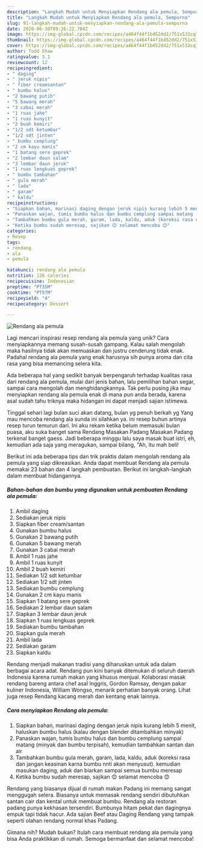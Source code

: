 ```yaml
---
description: "Langkah Mudah untuk Menyiapkan Rendang ala pemula, Sempurna"
title: "Langkah Mudah untuk Menyiapkan Rendang ala pemula, Sempurna"
slug: 91-langkah-mudah-untuk-menyiapkan-rendang-ala-pemula-sempurna
date: 2020-06-30T09:26:22.704Z
image: https://img-global.cpcdn.com/recipes/a464f44f1b452dd2/751x532cq70/rendang-ala-pemula-foto-resep-utama.jpg
thumbnail: https://img-global.cpcdn.com/recipes/a464f44f1b452dd2/751x532cq70/rendang-ala-pemula-foto-resep-utama.jpg
cover: https://img-global.cpcdn.com/recipes/a464f44f1b452dd2/751x532cq70/rendang-ala-pemula-foto-resep-utama.jpg
author: Todd Shaw
ratingvalue: 3.1
reviewcount: 12
recipeingredient:
- " daging"
- " jeruk nipis"
- " fiber creamsantan"
- " bumbu halus"
- "2 bawang putih"
- "5 bawang merah"
- "3 cabai merah"
- "1 ruas jahe"
- "1 ruas kunyit"
- "2 buah kemiri"
- "1/2 sdt ketumbar"
- "1/2 sdt jinten"
- " bumbu cemplung"
- "2 cm kayu manis"
- "1 batang sere geprek"
- "2 lembar daun salam"
- "3 lembar daun jeruk"
- "1 ruas lengkuas geprek"
- " bumbu tambahan"
- " gula merah"
- " lada"
- " garam"
- " kaldu"
recipeinstructions:
- "Siapkan bahan, marinasi daging dengan jeruk nipis kurang lebih 5 menit, haluskan bumbu halus (kalau dengan blender ditambahkan minyak)"
- "Panaskan wajan, tumis bumbu halus dan bumbu cemplung sampai matang (minyak dan bumbu terpisah), kemudian tambahkan santan dan air"
- "Tambahkan bumbu gula merah, garam, lada, kaldu, aduk (koreksi rasa dan jangan keasinan karna bumbu nnti akan menyusut). kemudian masukan daging, aduk dan biarkan sampai semua bumbu meresap"
- "Ketika bumbu sudah meresap, sajikan 😊 selamat mencoba 😊"
categories:
- Resep
tags:
- rendang
- ala
- pemula

katakunci: rendang ala pemula 
nutrition: 126 calories
recipecuisine: Indonesian
preptime: "PT35M"
cooktime: "PT57M"
recipeyield: "4"
recipecategory: Dessert

---
```



![Rendang ala pemula](https://img-global.cpcdn.com/recipes/a464f44f1b452dd2/751x532cq70/rendang-ala-pemula-foto-resep-utama.jpg)

Lagi mencari inspirasi resep rendang ala pemula yang unik? Cara menyiapkannya memang susah-susah gampang. Kalau salah mengolah maka hasilnya tidak akan memuaskan dan justru cenderung tidak enak. Padahal rendang ala pemula yang enak harusnya sih punya aroma dan cita rasa yang bisa memancing selera kita.

Ada beberapa hal yang sedikit banyak berpengaruh terhadap kualitas rasa dari rendang ala pemula, mulai dari jenis bahan, lalu pemilihan bahan segar, sampai cara mengolah dan menghidangkannya. Tak perlu pusing jika mau menyiapkan rendang ala pemula enak di mana pun anda berada, karena asal sudah tahu triknya maka hidangan ini dapat menjadi sajian istimewa.

Tinggal sehari lagi bulan suci akan datang, bulan yg penuh berkah yg Yang mau mencoba rendang ala sunda ini silahkan ya. ini resep buhun artinya resep turun temurun dari. Ini aku rekam ketika belum memasuki bulan puasa, aku suka banget sama Rendang Masakan Padang Masakan Padang terkenal banget gaess. Jadi beberapa minggu lalu saya masak buat istri, eh, kemudian ada saja yang meragukan, sampai bilang, &#34;Ah, itu mah beli!


Berikut ini ada beberapa tips dan trik praktis dalam mengolah rendang ala pemula yang siap dikreasikan. Anda dapat membuat Rendang ala pemula memakai 23 bahan dan 4 langkah pembuatan. Berikut ini langkah-langkah dalam membuat hidangannya.

<!--inarticleads1-->

##### Bahan-bahan dan bumbu yang digunakan untuk pembuatan Rendang ala pemula:

1. Ambil  daging
1. Sediakan  jeruk nipis
1. Siapkan  fiber cream/santan
1. Gunakan  bumbu halus
1. Gunakan 2 bawang putih
1. Gunakan 5 bawang merah
1. Gunakan 3 cabai merah
1. Ambil 1 ruas jahe
1. Ambil 1 ruas kunyit
1. Ambil 2 buah kemiri
1. Sediakan 1/2 sdt ketumbar
1. Sediakan 1/2 sdt jinten
1. Sediakan  bumbu cemplung
1. Gunakan 2 cm kayu manis
1. Siapkan 1 batang sere geprek
1. Sediakan 2 lembar daun salam
1. Siapkan 3 lembar daun jeruk
1. Siapkan 1 ruas lengkuas geprek
1. Sediakan  bumbu tambahan
1. Siapkan  gula merah
1. Ambil  lada
1. Sediakan  garam
1. Siapkan  kaldu


Rendang menjadi makanan tradisi yang diharuskan untuk ada dalam berbagai acara adat. Rendang pun kini banyak ditemukan di seluruh daerah Indonesia karena rumah makan yang khusus menjual. Kolaborasi masak rendang bareng antara chef asal Inggris, Gordon Ramsay, dengan pakar kuliner Indonesia, William Wongso, menarik perhatian banyak orang. Lihat juga resep Rendang kacang merah dan kentang enak lainnya. 

<!--inarticleads2-->

##### Cara menyiapkan Rendang ala pemula:

1. Siapkan bahan, marinasi daging dengan jeruk nipis kurang lebih 5 menit, haluskan bumbu halus (kalau dengan blender ditambahkan minyak)
1. Panaskan wajan, tumis bumbu halus dan bumbu cemplung sampai matang (minyak dan bumbu terpisah), kemudian tambahkan santan dan air
1. Tambahkan bumbu gula merah, garam, lada, kaldu, aduk (koreksi rasa dan jangan keasinan karna bumbu nnti akan menyusut). kemudian masukan daging, aduk dan biarkan sampai semua bumbu meresap
1. Ketika bumbu sudah meresap, sajikan 😊 selamat mencoba 😊


Rendang yang biasanya dijual di rumah makan Padang ini memang sangat menggugah selera. Biasanya untuk memasak rendang sendiri dibutuhkan santan cair dan kental untuk membuat bumbu. Rendang ala restoran padang punya kekhasan tersendiri. Bumbunya hitam pekat dan dagingnya empuk tapi tidak hacur. Ada sajian Beef atau Daging Rendang yang tampak seperti olahan rendang normal khas Padang. 

Gimana nih? Mudah bukan? Itulah cara membuat rendang ala pemula yang bisa Anda praktikkan di rumah. Semoga bermanfaat dan selamat mencoba!

